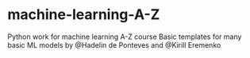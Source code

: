 # machine-learning-A-Z

Python work for machine learning A-Z course
Basic templates for many basic ML models by @Hadelin de Ponteves and @Kirill Eremenko
